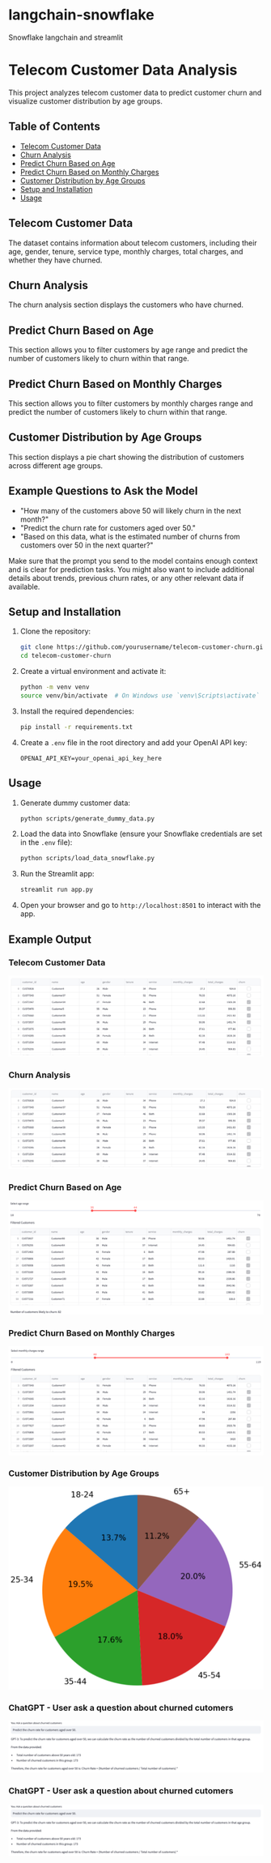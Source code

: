 # langchain-snowflake
Snowflake langchain and streamlit


# Telecom Customer Data Analysis

This project analyzes telecom customer data to predict customer churn and visualize customer distribution by age groups.

## Table of Contents

- [Telecom Customer Data](#telecom-customer-data)
- [Churn Analysis](#churn-analysis)
- [Predict Churn Based on Age](#predict-churn-based-on-age)
- [Predict Churn Based on Monthly Charges](#predict-churn-based-on-monthly-charges)
- [Customer Distribution by Age Groups](#customer-distribution-by-age-groups)
- [Setup and Installation](#setup-and-installation)
- [Usage](#usage)

## Telecom Customer Data

The dataset contains information about telecom customers, including their age, gender, tenure, service type, monthly charges, total charges, and whether they have churned.

## Churn Analysis

The churn analysis section displays the customers who have churned.

## Predict Churn Based on Age

This section allows you to filter customers by age range and predict the number of customers likely to churn within that range.

## Predict Churn Based on Monthly Charges

This section allows you to filter customers by monthly charges range and predict the number of customers likely to churn within that range.

## Customer Distribution by Age Groups

This section displays a pie chart showing the distribution of customers across different age groups.

## Example Questions to Ask the Model

- "How many of the customers above 50 will likely churn in the next month?"
- "Predict the churn rate for customers aged over 50."
- "Based on this data, what is the estimated number of churns from customers over 50 in the next quarter?"

Make sure that the prompt you send to the model contains enough context and is clear for prediction tasks. You might also want to include additional details about trends, previous churn rates, or any other relevant data if available.


## Setup and Installation

1. Clone the repository:
    ```sh
    git clone https://github.com/yourusername/telecom-customer-churn.git
    cd telecom-customer-churn
    ```

2. Create a virtual environment and activate it:
    ```sh
    python -m venv venv
    source venv/bin/activate  # On Windows use `venv\Scripts\activate`
    ```

3. Install the required dependencies:
    ```sh
    pip install -r requirements.txt
    ```

4. Create a `.env` file in the root directory and add your OpenAI API key:
    ```plaintext
    OPENAI_API_KEY=your_openai_api_key_here
    ```

## Usage

1. Generate dummy customer data:
    ```sh
    python scripts/generate_dummy_data.py
    ```

2. Load the data into Snowflake (ensure your Snowflake credentials are set in the `.env` file):
    ```sh
    python scripts/load_data_snowflake.py
    ```

3. Run the Streamlit app:
    ```sh
    streamlit run app.py
    ```

4. Open your browser and go to `http://localhost:8501` to interact with the app.

## Example Output

### Telecom Customer Data

![Customer Data](images/customer_data.png)

### Churn Analysis

![Churn Analysis](images/churn_analysis.png)

### Predict Churn Based on Age

![Predict Churn Based on Age](images/predict_churn_age.png)

### Predict Churn Based on Monthly Charges

![Predict Churn Based on Monthly Charges](images/predict_churn_monthly_charges.png)

### Customer Distribution by Age Groups

![Customer Distribution by Age Groups](images/customer_distribution_age_groups.png)

### ChatGPT - User ask a question about churned cutomers 

![Predict the churn rate for customers aged over 50.](images/predict_churn_rate_customers.png)

### ChatGPT - User ask a question about churned cutomers 

![The estimated number of churns from customer over 50 in the next quarter?](images/predict_churn_rate_customers.png) 

